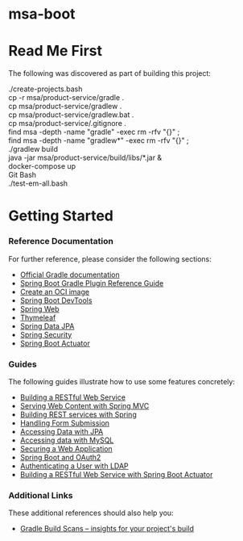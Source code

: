 # msa-boot
# Read Me First
The following was discovered as part of building this project:

./create-projects.bash  
cp -r msa/product-service/gradle .  
cp msa/product-service/gradlew .  
cp msa/product-service/gradlew.bat .  
cp msa/product-service/.gitignore .  
find msa -depth -name "gradle" -exec rm -rfv "{}" \;  
find msa -depth -name "gradlew*" -exec rm -rfv "{}" \;  
./gradlew build  
java -jar msa/product-service/build/libs/*.jar &  
docker-compose up  
Git Bash   
./test-em-all.bash  

# Getting Started

### Reference Documentation
For further reference, please consider the following sections:

* [Official Gradle documentation](https://docs.gradle.org)
* [Spring Boot Gradle Plugin Reference Guide](https://docs.spring.io/spring-boot/docs/2.6.0/gradle-plugin/reference/html/)
* [Create an OCI image](https://docs.spring.io/spring-boot/docs/2.6.0/gradle-plugin/reference/html/#build-image)
* [Spring Boot DevTools](https://docs.spring.io/spring-boot/docs/2.6.0/reference/htmlsingle/#using-boot-devtools)
* [Spring Web](https://docs.spring.io/spring-boot/docs/2.6.0/reference/htmlsingle/#boot-features-developing-web-applications)
* [Thymeleaf](https://docs.spring.io/spring-boot/docs/2.6.0/reference/htmlsingle/#boot-features-spring-mvc-template-engines)
* [Spring Data JPA](https://docs.spring.io/spring-boot/docs/2.6.0/reference/htmlsingle/#boot-features-jpa-and-spring-data)
* [Spring Security](https://docs.spring.io/spring-boot/docs/2.6.0/reference/htmlsingle/#boot-features-security)
* [Spring Boot Actuator](https://docs.spring.io/spring-boot/docs/2.6.0/reference/htmlsingle/#production-ready)

### Guides
The following guides illustrate how to use some features concretely:

* [Building a RESTful Web Service](https://spring.io/guides/gs/rest-service/)
* [Serving Web Content with Spring MVC](https://spring.io/guides/gs/serving-web-content/)
* [Building REST services with Spring](https://spring.io/guides/tutorials/bookmarks/)
* [Handling Form Submission](https://spring.io/guides/gs/handling-form-submission/)
* [Accessing Data with JPA](https://spring.io/guides/gs/accessing-data-jpa/)
* [Accessing data with MySQL](https://spring.io/guides/gs/accessing-data-mysql/)
* [Securing a Web Application](https://spring.io/guides/gs/securing-web/)
* [Spring Boot and OAuth2](https://spring.io/guides/tutorials/spring-boot-oauth2/)
* [Authenticating a User with LDAP](https://spring.io/guides/gs/authenticating-ldap/)
* [Building a RESTful Web Service with Spring Boot Actuator](https://spring.io/guides/gs/actuator-service/)

### Additional Links
These additional references should also help you:

* [Gradle Build Scans – insights for your project's build](https://scans.gradle.com#gradle)

